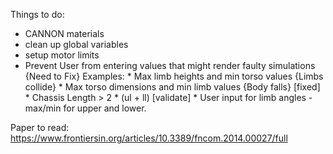 
Things to do:
- CANNON materials
- clean up global variables
- setup motor limits
- Prevent User from entering values that might render faulty simulations {Need to Fix}
    Examples:
        * Max limb heights and min torso values {Limbs collide}
        * Max torso dimensions and min limb values {Body falls} [fixed]
        * Chassis Length > 2 * (ul + ll) [validate]
        * User input for limb angles - max/min for upper and lower. 


Paper to read:
https://www.frontiersin.org/articles/10.3389/fncom.2014.00027/full


 